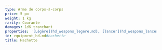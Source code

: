 ```yaml
---
type: Arme de corps-à-corps
price: 5 po
weight: 1 kg
rarity: Courante
damages: 1d6 tranchant
properties: '[Légère](hd_weapons_legere.md), [lancer](hd_weapons_lancer.md) (portée 6/18)'
id: equipment_hd.md#hachette
title: Hachette
---
```


